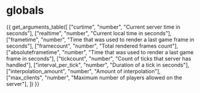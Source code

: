 # globals

{{ get_arguments_table([
    ["curtime",                 "number",           "Current server time in seconds"],
    ["realtime",                "number",           "Current local time in seconds"],
    ["frametime",               "number",           "Time that was used to render a last game frame in seconds"],
    ["framecount",              "number",           "Total rendered frames count"],
    ["absoluteframetime",       "number",           "Time that was used to render a last game frame in seconds"],
    ["tickcount",               "number",           "Count of ticks that server has handled"],
    ["interval_per_tick",       "number",           "Duration of a tick in seconds"],
    ["interpolation_amount",    "number",           "Amount of interpolation"],
    ["max_clients",             "number",           "Maximum number of players allowed on the server"],
]) }}

<!--
["choked_commands",         "number",           "Count of choked commands"],
["command_ack",             "number",           "Last command that server has been acknowledged of"],
["last_outgoing_command",   "number",           "Number of last command sequence number acknowledged by server"],
["last_command_ack",        "number",           "Last valid received server tick"],
["send_packet",             "boolean",          "Is packet will be sent to the server (fake lag)"]
-->